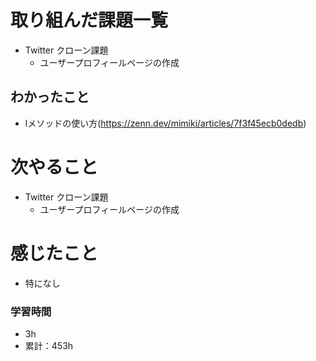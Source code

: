# 取り組んだ課題一覧

- Twitter クローン課題 
    - ユーザープロフィールページの作成

## わかったこと

- lメソッドの使い方(https://zenn.dev/mimiki/articles/7f3f45ecb0dedb)


# 次やること

- Twitter クローン課題 
    - ユーザープロフィールページの作成


# 感じたこと

- 特になし

### 学習時間

- 3h
- 累計：453h
